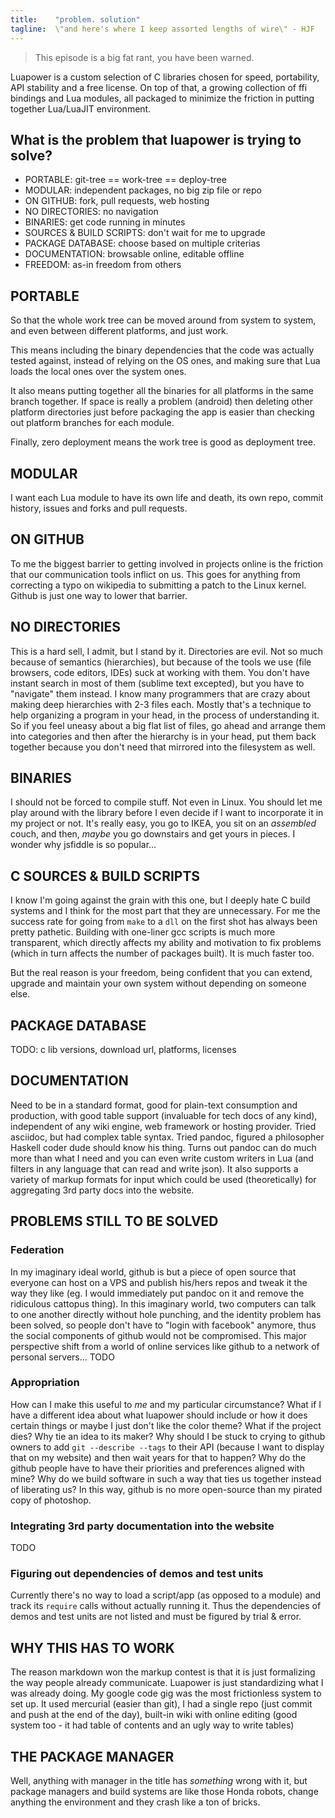 ```yaml
---
title:    "problem. solution"
tagline:  \"and here's where I keep assorted lengths of wire\" - HJF
---
```


> This episode is a big fat rant, you have been warned.

Luapower is a custom selection of C libraries chosen for speed, portability, API stability and a free license.
On top of that, a growing collection of ffi bindings and Lua modules, all packaged to minimize the friction
in putting together Lua/LuaJIT environment.

## What is the problem that luapower is trying to solve?

  * PORTABLE: git-tree == work-tree == deploy-tree
  * MODULAR: independent packages, no big zip file or repo
  * ON GITHUB: fork, pull requests, web hosting
  * NO DIRECTORIES: no navigation
  * BINARIES: get code running in minutes
  * SOURCES & BUILD SCRIPTS: don't wait for me to upgrade
  * PACKAGE DATABASE: choose based on multiple criterias
  * DOCUMENTATION: browsable online, editable offline
  * FREEDOM: as-in freedom from others

## PORTABLE

So that the whole work tree can be moved around from system to system,
and even between different platforms, and just work.

This means including the binary dependencies that the code was actually tested against, instead of relying
on the OS ones, and making sure that Lua loads the local ones over the system ones.

It also means putting together all the binaries for all platforms in the same branch together.
If space is really a problem (android) then deleting other platform directories just before packaging
the app is easier than checking out platform branches for each module.

Finally, zero deployment means the work tree is good as deployment tree.

## MODULAR

I want each Lua module to have its own life and death, its own repo, commit history, issues and forks
and pull requests.

## ON GITHUB

To me the biggest barrier to getting involved in projects online is the friction that our communication tools
inflict on us. This goes for anything from correcting a typo on wikipedia to submitting a patch to the Linux kernel.
Github is just one way to lower that barrier.

## NO DIRECTORIES

This is a hard sell, I admit, but I stand by it. Directories are evil. Not so much because of semantics (hierarchies),
but because of the tools we use (file browsers, code editors, IDEs) suck at working with them. You don't have
instant search in most of them (sublime text excepted), but you have to "navigate" them instead. I know many
programmers that are crazy about making deep hierarchies with 2-3 files each. Mostly that's a technique
to help organizing a program in your head, in the process of understanding it. So if you feel uneasy about a big
flat list of files, go ahead and arrange them into categories and then after the hierarchy is in your head,
put them back together because you don't need that mirrored into the filesystem as well.

## BINARIES

I should not be forced to compile stuff. Not even in Linux. You should let me play around with the library
before I even decide if I want to incorporate it in my project or not. It's really easy, you go to IKEA,
you sit on an _assembled_ couch, and then, _maybe_ you go downstairs and get yours in pieces. I wonder
why jsfiddle is so popular...

## C SOURCES & BUILD SCRIPTS

I know I'm going against the grain with this one, but I deeply hate C build systems and I think for
the most part that they are unnecessary. For me the success rate for going from `make` to a `dll` on the first
shot has always been pretty pathetic. Building with one-liner gcc scripts is much more transparent,
which directly affects my ability and motivation to fix problems (which in turn affects the number of packages built).
It is much faster too.

But the real reason is your freedom, being confident that you can extend, upgrade and maintain your own system
without depending on someone else.

## PACKAGE DATABASE

TODO: c lib versions, download url, platforms, licenses

## DOCUMENTATION

Need to be in a standard format, good for plain-text consumption and production, with good table
support (invaluable for tech docs of any kind), independent of any wiki engine, web framework or hosting provider.
Tried asciidoc, but had complex table syntax. Tried pandoc, figured a philosopher Haskell coder dude should
know his thing. Turns out pandoc can do much more than what I need and you can even write custom writers
in Lua (and filters in any language that can read and write json).
It also supports a variety of markup formats for input which could be used (theoretically)
for aggregating 3rd party docs into the website.

## PROBLEMS STILL TO BE SOLVED

### Federation

In my imaginary ideal world, github is but a piece of open source that everyone can host on a VPS and publish
his/hers repos and tweak it the way they like (eg. I would immediately put pandoc on it and remove the ridiculous
cattopus thing). In this imaginary world, two computers can talk to one another directly without hole punching,
and the identity problem has been solved, so people don't have to "login with facebook" anymore, thus the social
components of github would not be compromised. This major perspective shift from a world of online services like
github to a network of personal servers... TODO

### Appropriation

How can I make this useful to _me_ and my particular circumstance?
What if I have a different idea about what luapower should include or how it does certain things or maybe I just
don't like the color theme? What if the project dies? Why tie an idea to its maker?
Why should I be stuck to crying to github owners to add `git --describe --tags` to their API (because I want
to display that on my website) and then wait years for that to happen? Why do the github people have to have
their priorities and preferences aligned with mine? Why do we build software in such a way that
ties us together instead of liberating us? In this way, github is no more open-source than my pirated copy
of photoshop.

### Integrating 3rd party documentation into the website

TODO

### Figuring out dependencies of demos and test units

Currently there's no way to load a script/app (as opposed to a module) and track its `require` calls without
actually running it. Thus the dependencies of demos and test units are not listed and must be figured by trial & error.

## WHY THIS HAS TO WORK

The reason markdown won the markup contest is that it is just formalizing the way people already communicate.
Luapower is just standardizing what I was already doing. My google code gig
was the most frictionless system to set up. It used mercurial (easier than git), I had a single repo (just commit and push
at the end of the day), built-in wiki with online editing (good system too - it had table of contents and an ugly way
to write tables)

## THE PACKAGE MANAGER

Well, anything with manager in the title has _something_ wrong with it, but package managers and build systems
are like those Honda robots, change anything the environment and they crash like a ton of bricks.

